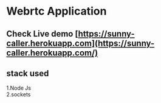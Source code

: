 # Webrtc Application

##  Check Live demo  [https://sunny-caller.herokuapp.com](https://sunny-caller.herokuapp.com/) 

## stack used
1.Node Js <br/>
2.sockets <br/>
 
